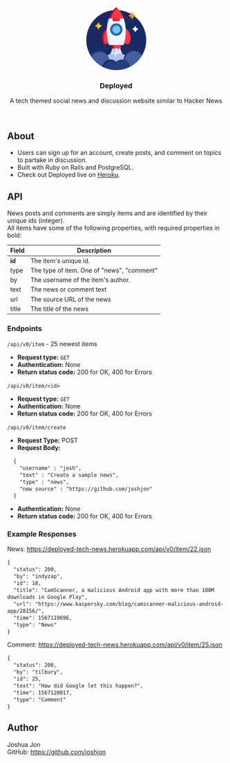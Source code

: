 <p align="center">
  <br>
  <img src="app/assets/images/logo.png" height="145">
  <h3 align="center">Deployed</h3>
  <p align="center">
    A tech themed social news and discussion website similar to Hacker News
  </p>
  <br>
</p>

## About

- Users can sign up for an account, create posts, and comment on topics to partake in discussion.
- Built with Ruby on Rails and PostgreSQL.
- Check out Deployed live on [Heroku](https://deployed-tech-news.herokuapp.com).

## API

News posts and comments are simply items and are identified by their unique ids (integer).<br>
All items have some of the following properties, with required properties in bold:

Field  | Description
------ | ------------------------------------------
**id** | The item's unique id.
type   | The type of item. One of "news", "comment"
by     | The username of the item's author.
text   | The news or comment text
url    | The source URL of the news
title  | The title of the news

### Endpoints

`/api/v0/item` - 25 newest items

- **Request type:** `GET`
- **Authentication:** None
- **Return status code:** 200 for OK, 400 for Errors

`/api/v0/item/<id>`

- **Request type:** `GET`
- **Authentication:** None
- **Return status code:** 200 for OK, 400 for Errors

`/api/v0/item/create`

- **Request Type:** POST
- **Request Body:**
```
  {
    "username" : "josh",
    "text" : "Create a sample news",
    "type" : "news",
    "new source" : "https://github.com/joshjon"
  }
```
- **Authentication:** None
- **Return status code:** 200 for OK, 400 for Errors

### Example Responses

News: <https://deployed-tech-news.herokuapp.com/api/v0/item/22.json>

```
{
  "status": 200,
  "by": "indyzap",
  "id": 18,
  "title": "CamScanner, a malicious Android app with more than 100M downloads in Google Play",
  "url": "https://www.kaspersky.com/blog/camscanner-malicious-android-app/28156/",
  "time": 1567119696,
  "type": "News"
}
```

Comment: <https://deployed-tech-news.herokuapp.com/api/v0/item/25.json>

```
{
  "status": 200,
  "by": "tilbury",
  "id": 25,
  "text": "How did Google let this happen?",
  "time": 1567120017,
  "type": "Comment"
}
```

## Author

Joshua Jon<br>
GitHub: <https://github.com/joshjon>
